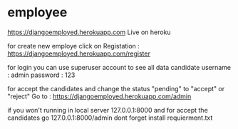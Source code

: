 # employee

https://djangoemployed.herokuapp.com Live on heroku

for create new employe click on Registation : https://djangoemployed.herokuapp.com/register

for login you can use superuser account to see all data candidate
username : admin
password : 123

for accept the candidates and change the status "pending" to "accept" or "reject"
Go to : https://djangoemployed.herokuapp.com/admin

if you won't running in local server 127.0.0.1:8000 and for accept the candidates go 127.0.0.1:8000/admin
dont forget install requierment.txt
